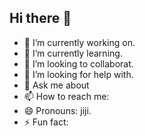 ## Hi there 👋

- 🔭 I’m currently working on. 
- 🌱 I’m currently learning.
- 👯 I’m looking to collaborat.
- 🤔 I’m looking for help with.
- 💬 Ask me about 
- 📫 How to reach me: 
- 😄 Pronouns: jiji.
- ⚡ Fun fact: 